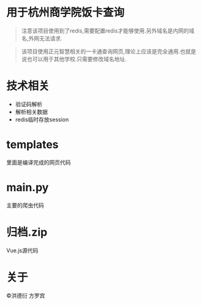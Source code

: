 # 用于杭州商学院饭卡查询
> 注意该项目使用到了redis,需要配置redis才能够使用.另外域名是内网的域名,外网无法请求.

> 该项目使用正元智慧相关的一卡通查询网页,理论上应该是完全通用.也就是说也可以用于其他学校.只需要修改域名地址.


# 技术相关
* 验证码解析
* 解析相关数据
* redis临时存放session

# templates 
里面是编译完成的网页代码

# main.py
主要的爬虫代码

# 归档.zip
Vue.js源代码

# 关于
©️洪德衍 方罗宾